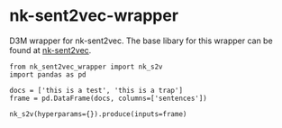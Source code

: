 # nk-sent2vec-wrapper

D3M wrapper for nk-sent2vec. The base libary for this wrapper can be found at [nk-sent2vec](https://github.com/NewKnowledge/nk-sent2vec).

```
from nk_sent2vec_wrapper import nk_s2v
import pandas as pd

docs = ['this is a test', 'this is a trap']
frame = pd.DataFrame(docs, columns=['sentences'])

nk_s2v(hyperparams={}).produce(inputs=frame)

```
